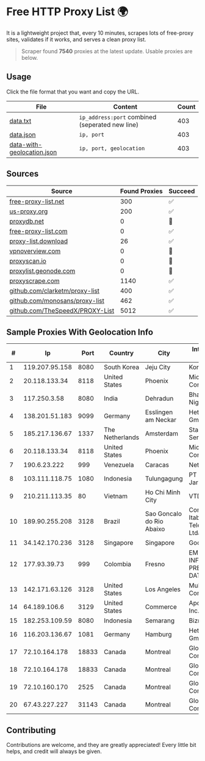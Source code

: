 
# Free HTTP Proxy List 🌍

It is a lightweight project that, every 10 minutes, scrapes lots of free-proxy sites, validates if it works, and serves a clean proxy list.


> Scraper found **7540** proxies at the latest update. Usable proxies are below.

## Usage

Click the file format that you want and copy the URL.


|File|Content|Count|
|----|-------|-----|
|[data.txt](https://raw.githubusercontent.com/themiralay/Proxy-List-World/master/data.txt)|`ip_address:port` combined (seperated new line)|403|
|[data.json](https://raw.githubusercontent.com/themiralay/Proxy-List-World/master/data.json)|`ip, port`|403|
|[data-with-geolocation.json](https://raw.githubusercontent.com/themiralay/Proxy-List-World/master/data-with-geolocation.json)|`ip, port, geolocation`|403|

## Sources

|Source|Found Proxies|Succeed|
|------|-------------|-------|
|[free-proxy-list.net](https://free-proxy-list.net)|300|✅|
|[us-proxy.org](https://www.us-proxy.org)|200|✅|
|[proxydb.net](http://proxydb.net)|0|🚫|
|[free-proxy-list.com](https://free-proxy-list.com/?page=&port=&type%5B%5D=http&type%5B%5D=https&up_time=0&search=Search)|0|✅|
|[proxy-list.download](https://www.proxy-list.download/HTTP)|26|✅|
|[vpnoverview.com](https://vpnoverview.com/privacy/anonymous-browsing/free-proxy-servers)|0|🚫|
|[proxyscan.io](https://www.proxyscan.io)|0|🚫|
|[proxylist.geonode.com](https://proxylist.geonode.com/api/proxy-list?limit=300&page=1&sort_by=lastChecked&sort_type=desc&protocols=http,https)|0|🚫|
|[proxyscrape.com](https://api.proxyscrape.com/v2/?request=displayproxies&protocol=http&timeout=10000&country=all&ssl=all&anonymity=all)|1140|✅|
|[github.com/clarketm/proxy-list](https://raw.githubusercontent.com/clarketm/proxy-list/master/proxy-list-raw.txt)|400|✅|
|[github.com/monosans/proxy-list](https://raw.githubusercontent.com/monosans/proxy-list/main/proxies/http.txt)|462|✅|
|[github.com/TheSpeedX/PROXY-List](https://raw.githubusercontent.com/TheSpeedX/PROXY-List/master/http.txt)|5012|✅|


## Sample Proxies With Geolocation Info

|#|Ip|Port|Country|City|Internet Service Provider|
|-|--|----|-------|----|-------------------------|
|1|119.207.95.158|8080|South Korea|Jeju City|Korea Telecom|
|2|20.118.133.34|8118|United States|Phoenix|Microsoft Corporation|
|3|117.250.3.58|8080|India|Dehradun|Bharat Sanchar Nigam Ltd|
|4|138.201.51.183|9099|Germany|Esslingen am Neckar|Hetzner Online GmbH|
|5|185.217.136.67|1337|The Netherlands|Amsterdam|Stallion Network Services Limited|
|6|20.118.133.34|8118|United States|Phoenix|Microsoft Corporation|
|7|190.6.23.222|999|Venezuela|Caracas|Net Uno|
|8|103.111.118.75|1080|Indonesia|Tulungagung|PT Dimensi Jaringan Bersinar|
|9|210.211.113.35|80|Vietnam|Ho Chi Minh City|VTDC|
|10|189.90.255.208|3128|Brazil|Sao Goncalo do Rio Abaixo|Companhia Itabirana Telecomunicações Ltda|
|11|34.142.170.236|3128|Singapore|Singapore|Google LLC|
|12|177.93.39.73|999|Colombia|Fresno|EMP. DE TEC. E INF. DA PREVIDENCIA - DATAPREV|
|13|142.171.63.126|3128|United States|Los Angeles|Multacom Corporation|
|14|64.189.106.6|3129|United States|Commerce|Apogee Telecom Inc.|
|15|182.253.109.59|8080|Indonesia|Semarang|Biznet Metronet|
|16|116.203.136.67|1081|Germany|Hamburg|Hetzner Online GmbH|
|17|72.10.164.178|18833|Canada|Montreal|GloboTech Communications|
|18|72.10.164.178|18833|Canada|Montreal|GloboTech Communications|
|19|72.10.160.170|2525|Canada|Montreal|GloboTech Communications|
|20|67.43.227.227|31143|Canada|Montreal|GloboTech Communications|



## Contributing

Contributions are welcome, and they are greatly appreciated! Every
little bit helps, and credit will always be given.

